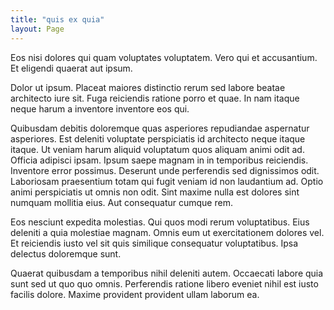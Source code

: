 ```yaml
---
title: "quis ex quia"
layout: Page
---
```

Eos nisi dolores qui quam voluptates voluptatem. Vero qui et accusantium. Et eligendi quaerat aut ipsum.
 Dolor ut ipsum. Placeat maiores distinctio rerum sed labore beatae architecto iure sit. Fuga reiciendis ratione porro et quae. In nam itaque neque harum a inventore inventore eos qui.
 Quibusdam debitis doloremque quas asperiores repudiandae aspernatur asperiores. Est deleniti voluptate perspiciatis id architecto neque itaque itaque. Ut veniam harum aliquid voluptatum quos aliquam animi odit ad. Officia adipisci ipsam. Ipsum saepe magnam in in temporibus reiciendis.
Inventore error possimus. Deserunt unde perferendis sed dignissimos odit. Laboriosam praesentium totam qui fugit veniam id non laudantium ad. Optio animi perspiciatis ut omnis non odit. Sint maxime nulla est dolores sint numquam mollitia eius. Aut consequatur cumque rem.
 Eos nesciunt expedita molestias. Qui quos modi rerum voluptatibus. Eius deleniti a quia molestiae magnam. Omnis eum ut exercitationem dolores vel. Et reiciendis iusto vel sit quis similique consequatur voluptatibus. Ipsa delectus doloremque sunt.
 Quaerat quibusdam a temporibus nihil deleniti autem. Occaecati labore quia sunt sed ut quo quo omnis. Perferendis ratione libero eveniet nihil est iusto facilis dolore. Maxime provident provident ullam laborum ea.
